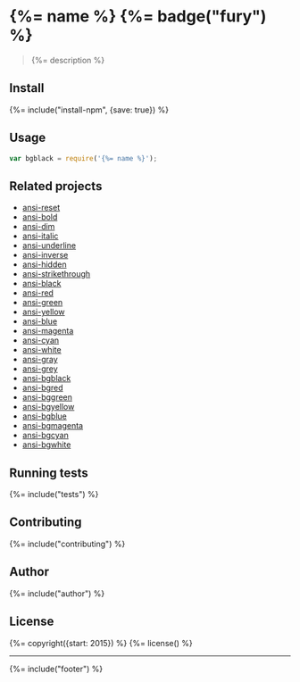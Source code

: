 # {%= name %} {%= badge("fury") %}

> {%= description %}

## Install
{%= include("install-npm", {save: true}) %}

## Usage

```js
var bgblack = require('{%= name %}');
```

## Related projects

+ [ansi-reset](https://github.com/jonschlinkert/ansi-reset) 
+ [ansi-bold](https://github.com/jonschlinkert/ansi-bold) 
+ [ansi-dim](https://github.com/jonschlinkert/ansi-dim) 
+ [ansi-italic](https://github.com/jonschlinkert/ansi-italic) 
+ [ansi-underline](https://github.com/jonschlinkert/ansi-underline) 
+ [ansi-inverse](https://github.com/jonschlinkert/ansi-inverse) 
+ [ansi-hidden](https://github.com/jonschlinkert/ansi-hidden) 
+ [ansi-strikethrough](https://github.com/jonschlinkert/ansi-strikethrough) 
+ [ansi-black](https://github.com/jonschlinkert/ansi-black) 
+ [ansi-red](https://github.com/jonschlinkert/ansi-red) 
+ [ansi-green](https://github.com/jonschlinkert/ansi-green) 
+ [ansi-yellow](https://github.com/jonschlinkert/ansi-yellow) 
+ [ansi-blue](https://github.com/jonschlinkert/ansi-blue) 
+ [ansi-magenta](https://github.com/jonschlinkert/ansi-magenta) 
+ [ansi-cyan](https://github.com/jonschlinkert/ansi-cyan) 
+ [ansi-white](https://github.com/jonschlinkert/ansi-white) 
+ [ansi-gray](https://github.com/jonschlinkert/ansi-gray) 
+ [ansi-grey](https://github.com/jonschlinkert/ansi-grey) 
+ [ansi-bgblack](https://github.com/jonschlinkert/ansi-bgblack) 
+ [ansi-bgred](https://github.com/jonschlinkert/ansi-bgred) 
+ [ansi-bggreen](https://github.com/jonschlinkert/ansi-bggreen) 
+ [ansi-bgyellow](https://github.com/jonschlinkert/ansi-bgyellow) 
+ [ansi-bgblue](https://github.com/jonschlinkert/ansi-bgblue) 
+ [ansi-bgmagenta](https://github.com/jonschlinkert/ansi-bgmagenta) 
+ [ansi-bgcyan](https://github.com/jonschlinkert/ansi-bgcyan) 
+ [ansi-bgwhite](https://github.com/jonschlinkert/ansi-bgwhite) 

## Running tests
{%= include("tests") %}

## Contributing
{%= include("contributing") %}

## Author
{%= include("author") %}

## License
{%= copyright({start: 2015}) %}
{%= license() %}

***

{%= include("footer") %}
